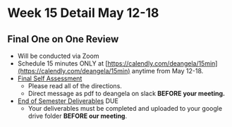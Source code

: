 # Week 15 Detail May 12-18

## Final One on One Review

* Will be conducted via Zoom
* Schedule 15 minutes ONLY at [https://calendly.com/deangela/15min](https://calendly.com/deangela/15min) anytime from May 12-18.&#x20;
* [Final Self Assessment ](../end\_of\_semester\_deliverables/final\_self\_assessment.md)
  * Please read all of the directions.&#x20;
  * Direct message as pdf to deangela on slack **BEFORE your meeting.**
* [End of Semester Deliverables](../end\_of\_semester\_deliverables/) DUE&#x20;
  * Your deliverables must be completed and uploaded to your google drive folder **BEFORE our meeting**.
